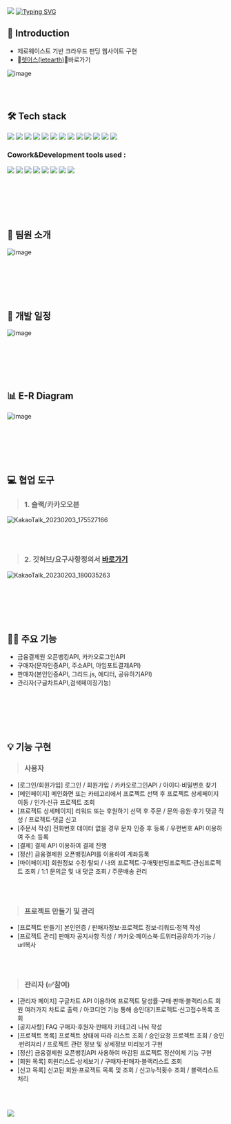 <img src="https://capsule-render.vercel.app/api?type=waving&color=B6AD90&height=150&section=header" />

<a href="https://git.io/typing-svg">
<img src="https://readme-typing-svg.demolab.com?font=Fira+Code&weight=600&size=30&pause=1000&color=A4AC85&center=true&width=900&lines=FinalProject_letearth" alt="Typing SVG" />
</a>

## 📢 Introduction
- 제로웨이스트 기반 크라우드 펀딩 웹사이트 구현
- 🍃[렛어스(letearth)](http://letearth.shop/main/all)🍃바로가기


![image](https://user-images.githubusercontent.com/118797686/216546787-14caf1bb-ff12-443f-8d54-fbf8d7bc08f4.png)


### 　　　

## 🛠 Tech stack
<img src="https://img.shields.io/badge/-Spring Framework-6DB33F?style=flat-plastic&logo=Spring&logoColor=white"/>   <img src="https://img.shields.io/badge/-MyBatis-191A1B?style=flat-plastic&logo=MyBatis&logoColor=white"/>   <img src="https://img.shields.io/badge/-Maven-C71A36?style=flat-plastic&logo=Apache Maven&logoColor=white"/>   <img src="https://img.shields.io/badge/-JavaScript-F7DF1E?style=flat-plastic&logo=JavaScript&logoColor=white"/>   <img src="https://img.shields.io/badge/-jQuery-0769AD?style=flat-plastic&logo=jQuery&logoColor=white"/>   <img src="https://img.shields.io/badge/-API-F575C6?style=flat-plastic&logo=API&logoColor=white"/>   <img src="https://img.shields.io/badge/-AJAX-37D1CB?style=flat-plastic&logo=AJAX&logoColor=white"/>   <img src="https://img.shields.io/badge/-MySQL-4479A1?style=flat-plastic&logo=MySQL&logoColor=white"/>   <img src="https://img.shields.io/badge/-CSS-F59C54?style=flat-plastic&logo=CSS3&logoColor=white"/>   <img src="https://img.shields.io/badge/-SCSS-CD6799?style=flat-plastic&logo=SCSS&logoColor=white"/>   <img src="https://img.shields.io/badge/-HTML-E34F26?style=flat-plastic&logo=HTML5&logoColor=white"/>   <img src="https://img.shields.io/badge/-Bootstrap-7952B3?style=flat-plastic&logo=Bootstrap&logoColor=white"/>   <img src="https://img.shields.io/badge/-ApachetTomcat9.0-D22128?style=flat-plastic&logo=Apache&logoColor=white"/>   




### Cowork&Development tools used : 
<img src="https://img.shields.io/badge/STS-6DB33F?style=flat-plastic&logo=Spring&logoColor=white"/>   <img src="https://img.shields.io/badge/KakaoOven-FFCD00?style=flat-plastic&logo=Kakao&logoColor=white"/>   <img src="https://img.shields.io/badge/ERDcloud-937BF2?style=flat-plastic&logo=ERDcloud&logoColor=white"/>   <img src="https://img.shields.io/badge/Git-F05032?style=flat-plastic&logo=Git&logoColor=white"/>   <img src="https://img.shields.io/badge/GitHub-181717?style=flat-plastic&logo=GitHub&logoColor=white"/>   <img src="https://img.shields.io/badge/Google Sheets-34A853?style=flat-plastic&logo=Google Sheets&logoColor=white"/>   <img src="https://img.shields.io/badge/Slack-4A154B?style=flat-plastic&logo=Slack&logoColor=white"/>   <img src="https://img.shields.io/badge/Google Meet-00897B?style=flat-plastic&logo=Google Meet&logoColor=white"/>   






### 　　　
### 　

## 👯 팀원 소개
![image](https://user-images.githubusercontent.com/118797686/216547863-4b32aeb3-7e10-41f9-80d0-895e5616d0ad.png)

### 　　　

### 　

## 📅 개발 일정
![image](https://user-images.githubusercontent.com/118797686/216546843-3c152274-7181-47b9-99e7-b5a1705e5f1d.png)

### 　　　

### 　　　

## 📊 E-R Diagram
![image](https://user-images.githubusercontent.com/118797686/216549254-320c11d3-ff96-4d64-a9ba-bc7d39e710f5.png)

### 　　

### 　　　

## 💻 협업 도구　
> ### 1. 슬랙/카카오오븐
![KakaoTalk_20230203_175527166](https://user-images.githubusercontent.com/118797686/216893123-68101849-aca9-46dd-8fa7-1c973d778c07.png)
### 　
> ### 2. 깃허브/요구사항정의서 [바로가기](https://docs.google.com/spreadsheets/d/1ORegfpn04ZWk9H5nrkABw1Gpf_AUyKhHPssgZvun6uY/edit?pli=1#gid=1325078952)
![KakaoTalk_20230203_180035263](https://user-images.githubusercontent.com/118797686/216893146-58a101ce-8633-4307-bf15-3502eeaade2f.png)
### 　　　

### 　　　　

## 👩‍💻 주요 기능 
- 금융결제원 오픈뱅킹API, 카카오로그인API
- 구매자(문자인증API, 주소API, 아임포트결제API)
- 판매자(본인인증API, 그리드.js, 에디터, 공유하기API)
- 관리자(구글차트API,검색페이징기능)

### 　　
### 　　

## 💡 기능 구현
> ### 사용자 
 - [로그인/회원가입] 로그인 / 회원가입 / 카카오로그인API / 아이디·비밀번호 찾기
 - [메인페이지] 메인화면 또는 카테고리에서 프로젝트 선택 후 프로젝트 상세페이지 이동 / 인기·신규 프로젝트 조회
 - [프로젝트 상세페이지] 리워드 또는 후원하기 선택 후 주문 / 문의·응원·후기 댓글 작성 / 프로젝트·댓글 신고
 - [주문서 작성] 전화번호 데이터 없을 경우 문자 인증 후 등록 / 우편번호 API 이용하여 주소 등록 
 - [결제] 결제 API 이용하여 결제 진행
 - [정산] 금융결제원 오픈뱅킹API를 이용하여 계좌등록
 - [마이페이지] 회원정보 수정·탈퇴 / 나의 프로젝트·구매및펀딩프로젝트·관심프로젝트 조회 / 1:1 문의글 및 내 댓글 조회 / 주문배송 관리
### 　　
> ### 프로젝트 만들기 및 관리
 - [프로젝트 만들기] 본인인증 / 판매자정보·프로젝트 정보·리워드·정책 작성
 - [프로젝트 관리] 판매자 공지사항 작성 / 카카오·페이스북·트위터공유하기·기능 / url복사
### 　　
> ### 관리자 (✅참여)
 - [관리자 페이지] 구글차트 API 이용하여 프로젝트 달성률·구매·판매·블랙리스트 회원 여러가지 차트로 출력 / 아코디언 기능 통해 승인대기프로젝트·신고접수목록 조회
 - [공지사항] FAQ 구매자·후원자·판매자 카테고리 나눠 작성
 - [프로젝트 목록] 프로젝트 상태에 따라 리스트 조회 / 승인요청 프로젝트 조회 / 승인·반려처리 / 프로젝트 관련 정보 및 상세정보 미리보기 구현
 - [정산] 금융결제원 오픈뱅킹API 사용하여 마감된 프로젝트 정산이체 기능 구현
 - [회원 목록] 회원리스트·상세보기 / 구매자·판매자·블랙리스트 조회
 - [신고 목록] 신고된 회원·프로젝트 목록 및 조회 / 신고누적횟수 조회 / 블랙리스트 처리
### 　　

<img src="https://capsule-render.vercel.app/api?type=waving&color=B6AD90&height=150&section=footer" />
